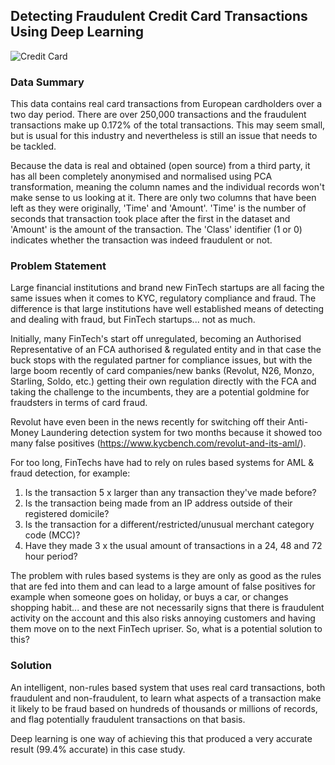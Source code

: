 ## Detecting Fraudulent Credit Card Transactions Using Deep Learning

![Credit Card](https://cdn.hswstatic.com/gif/revolving-credit-1.jpg)

### Data Summary

This data contains real card transactions from European cardholders over a two day period. There are over 250,000 transactions and the fraudulent transactions make up 0.172% of the total transactions. This may seem small, but is usual for this industry and nevertheless is still an issue that needs to be tackled.

Because the data is real and obtained (open source) from a third party, it has all been completely anonymised and normalised using PCA transformation, meaning the column names and the individual records won't make sense to us looking at it. There are only two columns that have been left as they were originally, 'Time' and 'Amount'. 'Time' is the number of seconds that transaction took place after the first in the dataset and 'Amount' is the amount of the transaction. The 'Class' identifier (1 or 0) indicates whether the transaction was indeed fraudulent or not.

### Problem Statement

Large financial institutions and brand new FinTech startups are all facing the same issues when it comes to KYC, regulatory compliance and fraud. The difference is that large institutions have well established means of detecting and dealing with fraud, but FinTech startups... not as much.

Initially, many FinTech's start off unregulated, becoming an Authorised Representative of an FCA authorised & regulated entity and in that case the buck stops with the regulated partner for compliance issues, but with the large boom recently of card companies/new banks (Revolut, N26, Monzo, Starling, Soldo, etc.) getting their own regulation directly with the FCA and taking the challenge to the incumbents, they are a potential goldmine for fraudsters in terms of card fraud.

Revolut have even been in the news recently for switching off their Anti-Money Laundering detection system for two months because it showed too many false positives (https://www.kycbench.com/revolut-and-its-aml/). 

For too long, FinTechs have had to rely on rules based systems for AML & fraud detection, for example:

1. Is the transaction 5 x larger than any transaction they've made before?
2. Is the transaction being made from an IP address outside of their registered domicile?
3. Is the transaction for a different/restricted/unusual merchant category code (MCC)?
4. Have they made 3 x the usual amount of transactions in a 24, 48 and 72 hour period?

The problem with rules based systems is they are only as good as the rules that are fed into them and can lead to a large amount of false positives for example when someone goes on holiday, or buys a car, or changes shopping habit... and these are not necessarily signs that there is fraudulent activity on the account and this also risks annoying customers and having them move on to the next FinTech upriser. So, what is a potential solution to this?

### Solution

An intelligent, non-rules based system that uses real card transactions, both fraudulent and non-fraudulent, to learn what aspects of a transaction make it likely to be fraud based on hundreds of thousands or millions of records, and flag potentially fraudulent transactions on that basis.

Deep learning is one way of achieving this that produced a very accurate result (99.4% accurate) in this case study.
